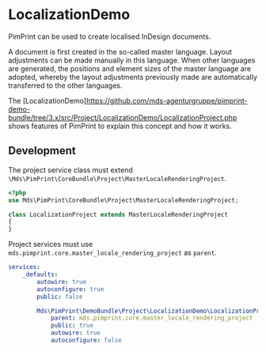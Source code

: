 # LocalizationDemo

PimPrint can be used to create localised InDesign documents.

A document is first created in the so-called master language. Layout adjustments can be made manually in this language. When other languages are generated, the positions and
element sizes of the master language are adopted, whereby the layout adjustments previously made are automatically transferred to the other languages.

The [LocalizationDemo]https://github.com/mds-agenturgruppe/pimprint-demo-bundle/tree/3.x/src/Project/LocalizationDemo/LocalizationProject.php shows features of PimPrint to explain
this concept and how it works.

## Development

The project service class must extend `\Mds\PimPrint\CoreBundle\Project\MasterLocaleRenderingProject`.

```php
<?php
use Mds\PimPrint\CoreBundle\Project\MasterLocaleRenderingProject;

class LocalizationProject extends MasterLocaleRenderingProject
{
}
```

Project services must use `mds.pimprint.core.master_locale_rendering_project` as `parent`.

```yaml
services:
    _defaults:
        autowire: true
        autoconfigure: true
        public: false

        Mds\PimPrint\DemoBundle\Project\LocalizationDemo\LocalizationProject:
            parent: mds.pimprint.core.master_locale_rendering_project
            public: true
            autowire: true
            autoconfigure: false
```  
